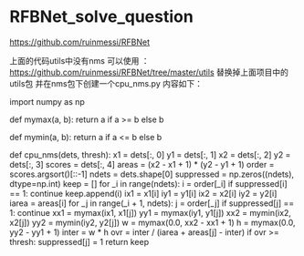 # RFBNet_solve_question

https://github.com/ruinmessi/RFBNet

上面的代码utils中没有nms
可以使用 ： https://github.com/ruinmessi/RFBNet/tree/master/utils 替换掉上面项目中的utils包
并在nms包下创建一个cpu_nms.py 内容如下：


import numpy as np

def mymax(a, b):
    return a if a >= b else b

def mymin(a, b):
    return a if a <= b else b

def cpu_nms(dets, thresh):
    x1 = dets[:, 0]
    y1 = dets[:, 1]
    x2 = dets[:, 2]
    y2 = dets[:, 3]
    scores = dets[:, 4]
    areas = (x2 - x1 + 1) * (y2 - y1 + 1)
    order = scores.argsort()[::-1]
    ndets = dets.shape[0]
    suppressed = np.zeros((ndets), dtype=np.int)
    keep = []
    for _i in range(ndets):
        i = order[_i]
        if suppressed[i] == 1:
            continue
        keep.append(i)
        ix1 = x1[i]
        iy1 = y1[i]
        ix2 = x2[i]
        iy2 = y2[i]
        iarea = areas[i]
        for _j in range(_i + 1, ndets):
            j = order[_j]
            if suppressed[j] == 1:
                continue
            xx1 = mymax(ix1, x1[j])
            yy1 = mymax(iy1, y1[j])
            xx2 = mymin(ix2, x2[j])
            yy2 = mymin(iy2, y2[j])
            w = mymax(0.0, xx2 - xx1 + 1)
            h = mymax(0.0, yy2 - yy1 + 1)
            inter = w * h
            ovr = inter / (iarea + areas[j] - inter)
            if ovr >= thresh:
                suppressed[j] = 1
    return keep
